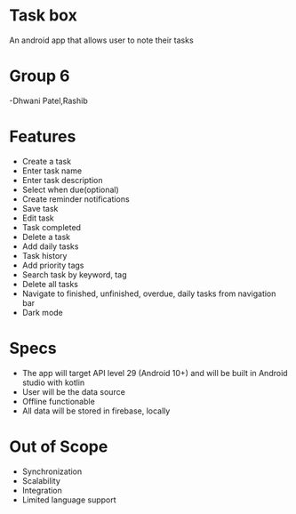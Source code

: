 # Task box
An android app that allows user to note their tasks

# Group 6
-Dhwani Patel,Rashib

# Features
 - Create a task
 - Enter task name
 - Enter task description
 - Select when due(optional)
 - Create reminder notifications
 - Save task
 - Edit task
 - Task completed
 - Delete a task
 - Add daily tasks
 - Task history
 - Add priority tags
 - Search task by keyword, tag
 - Delete all tasks
 - Navigate to finished, unfinished, overdue, daily tasks from navigation bar
 - Dark mode

# Specs
 - The app will target API level 29 (Android 10+) and will be built in Android studio with kotlin
 - User will be the data source
 - Offline functionable
 - All data will be stored in firebase, locally

# Out of Scope
 - Synchronization 
 - Scalability 
 - Integration 
 - Limited language support
